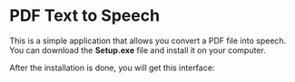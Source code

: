# PDF Text to Speech

This is a simple application that allows you convert a PDF file into speech. You can download the **Setup.exe** file and install it on your computer.

After the installation is done, you will get this interface: 

